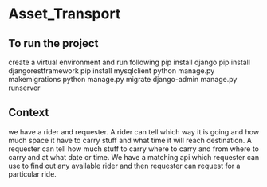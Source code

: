 # Asset_Transport

## To run the project

create a virtual environment and run following
pip install django
pip install djangorestframework
pip install mysqlclient
python manage.py makemigrations
python manage.py migrate
django-admin manage.py runserver

## Context

we have a rider and requester. 
A rider can tell which way it is going and how much space it have to carry stuff 
and what time it will reach destination.
A requester can tell how much stuff to carry where to carry and from where to carry and at what date or time.
We have a matching api which requester can use to find out any available rider and then requester can request
for a particular ride.